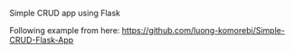 Simple CRUD app using Flask

Following example from here: https://github.com/luong-komorebi/Simple-CRUD-Flask-App
